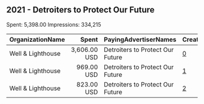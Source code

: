 ## 2021 - Detroiters to Protect Our Future 
Spent: 5,398.00
Impressions: 334,215

|OrganizationName|Spent|PayingAdvertiserNames|CreativeUrls|Impressions|Genders|AgeBrackets|CountryCodes|BillingAddresses|CandidateBallotInformation|
|:---|---:|:---|:---|---:|:---|:---|:---|:---|:---|
|Well & Lighthouse|3,606.00 USD|Detroiters to Protect Our Future|[0](https://www.snap.com/political-ads/asset/f865160fee6c684c8128ed119f2176422ac2e1b9f5d89a42147c16845212380f?mediaType=mp4)|227,510||18+|united states|US|Detroiters to Protect Our Future|
|Well & Lighthouse|969.00 USD|Detroiters to Protect Our Future|[1](https://www.snap.com/political-ads/asset/720dc48f8da7e1918cccd5b9335cd4dd6d7731d1a1d821775a60b8bacad4e0c8?mediaType=mp4)|60,948||18+|united states|US|Detroiters to Protect Our Future|
|Well & Lighthouse|823.00 USD|Detroiters to Protect Our Future|[2](https://www.snap.com/political-ads/asset/6acee6011aba94d3a66ea08775f9e24a965bec4672cbe52406723ce8501a3038?mediaType=mp4)|45,757||18+|united states|US|Detroiters to Protect Our Future|
